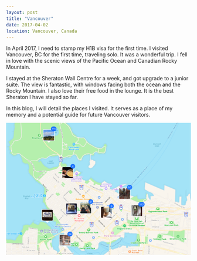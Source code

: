 ```yaml
---
layout: post
title: "Vancouver"
date: 2017-04-02
location: Vancouver, Canada
---
```


In April 2017, I need to stamp my H1B visa for the first time. I visited Vancouver, BC for the first time, traveling solo. It was a wonderful trip. I fell in love with the scenic views of the Pacific Ocean and Canadian Rocky Mountain. 

I stayed at the Sheraton Wall Centre for a week, and got upgrade to a junior suite. The view is fantastic, with windows facing both the ocean and the Rocky Mountain. I also love their free food in the lounge. It is the best Sheraton I have stayed so far. 

In this blog, I will detail the places I visited. It serves as a place of my memory and a potential guide for future Vancouver visitors.

![map](/img/vancouver/map.png)
